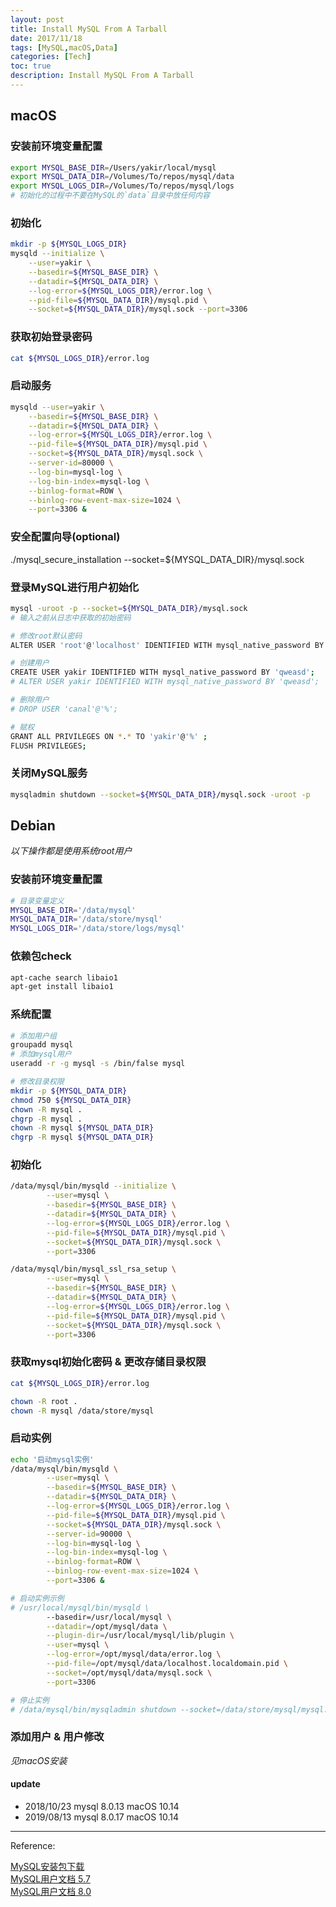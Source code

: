 ```yaml
---
layout: post
title: Install MySQL From A Tarball
date: 2017/11/18
tags: [MySQL,macOS,Data]
categories: [Tech]
toc: true
description: Install MySQL From A Tarball
---
```


## macOS

### 安装前环境变量配置
```bash
export MYSQL_BASE_DIR=/Users/yakir/local/mysql
export MYSQL_DATA_DIR=/Volumes/To/repos/mysql/data
export MYSQL_LOGS_DIR=/Volumes/To/repos/mysql/logs
# 初始化的过程中不要在MySQL的`data`目录中放任何内容
```

### 初始化
```bash
mkdir -p ${MYSQL_LOGS_DIR}
mysqld --initialize \
	--user=yakir \
	--basedir=${MYSQL_BASE_DIR} \
	--datadir=${MYSQL_DATA_DIR} \
	--log-error=${MYSQL_LOGS_DIR}/error.log \
	--pid-file=${MYSQL_DATA_DIR}/mysql.pid \
	--socket=${MYSQL_DATA_DIR}/mysql.sock --port=3306
```

### 获取初始登录密码
```bash
cat ${MYSQL_LOGS_DIR}/error.log
```

### 启动服务
```bash
mysqld --user=yakir \
	--basedir=${MYSQL_BASE_DIR} \
	--datadir=${MYSQL_DATA_DIR} \
	--log-error=${MYSQL_LOGS_DIR}/error.log \
	--pid-file=${MYSQL_DATA_DIR}/mysql.pid \
	--socket=${MYSQL_DATA_DIR}/mysql.sock \
	--server-id=80000 \
	--log-bin=mysql-log \
	--log-bin-index=mysql-log \
	--binlog-format=ROW \
	--binlog-row-event-max-size=1024 \
	--port=3306 &
```

### 安全配置向导(optional)
./mysql_secure_installation --socket=${MYSQL_DATA_DIR}/mysql.sock

### 登录MySQL进行用户初始化
```bash
mysql -uroot -p --socket=${MYSQL_DATA_DIR}/mysql.sock
# 输入之前从日志中获取的初始密码

# 修改root默认密码
ALTER USER 'root'@'localhost' IDENTIFIED WITH mysql_native_password BY 'qweasd';

# 创建用户
CREATE USER yakir IDENTIFIED WITH mysql_native_password BY 'qweasd';
# ALTER USER yakir IDENTIFIED WITH mysql_native_password BY 'qweasd';

# 删除用户
# DROP USER 'canal'@'%';

# 赋权
GRANT ALL PRIVILEGES ON *.* TO 'yakir'@'%' ;
FLUSH PRIVILEGES;
```

### 关闭MySQL服务
```bash
mysqladmin shutdown --socket=${MYSQL_DATA_DIR}/mysql.sock -uroot -p
```


## Debian

*以下操作都是使用系统root用户*

### 安装前环境变量配置

```bash
# 目录变量定义
MYSQL_BASE_DIR='/data/mysql'
MYSQL_DATA_DIR='/data/store/mysql'
MYSQL_LOGS_DIR='/data/store/logs/mysql'
```

### 依赖包check
```bash
apt-cache search libaio1
apt-get install libaio1 
```

### 系统配置
```bash
# 添加用户组
groupadd mysql 
# 添加mysql用户
useradd -r -g mysql -s /bin/false mysql 

# 修改目录权限
mkdir -p ${MYSQL_DATA_DIR}
chmod 750 ${MYSQL_DATA_DIR}
chown -R mysql .
chgrp -R mysql .
chown -R mysql ${MYSQL_DATA_DIR}
chgrp -R mysql ${MYSQL_DATA_DIR}
```

### 初始化
```bash
/data/mysql/bin/mysqld --initialize \
        --user=mysql \
        --basedir=${MYSQL_BASE_DIR} \
        --datadir=${MYSQL_DATA_DIR} \
        --log-error=${MYSQL_LOGS_DIR}/error.log \
        --pid-file=${MYSQL_DATA_DIR}/mysql.pid \
        --socket=${MYSQL_DATA_DIR}/mysql.sock \
        --port=3306

/data/mysql/bin/mysql_ssl_rsa_setup \
        --user=mysql \
        --basedir=${MYSQL_BASE_DIR} \
        --datadir=${MYSQL_DATA_DIR} \
        --log-error=${MYSQL_LOGS_DIR}/error.log \
        --pid-file=${MYSQL_DATA_DIR}/mysql.pid \
        --socket=${MYSQL_DATA_DIR}/mysql.sock \
        --port=3306
```

### 获取mysql初始化密码 & 更改存储目录权限

```bash
cat ${MYSQL_LOGS_DIR}/error.log

chown -R root .
chown -R mysql /data/store/mysql
```

### 启动实例

```bash
echo '启动mysql实例'
/data/mysql/bin/mysqld \
        --user=mysql \
        --basedir=${MYSQL_BASE_DIR} \
        --datadir=${MYSQL_DATA_DIR} \
        --log-error=${MYSQL_LOGS_DIR}/error.log \
        --pid-file=${MYSQL_DATA_DIR}/mysql.pid \
        --socket=${MYSQL_DATA_DIR}/mysql.sock \
        --server-id=90000 \
        --log-bin=mysql-log \
        --log-bin-index=mysql-log \
        --binlog-format=ROW \
        --binlog-row-event-max-size=1024 \
        --port=3306 &

# 启动实例示例
# /usr/local/mysql/bin/mysqld \
        --basedir=/usr/local/mysql \
        --datadir=/opt/mysql/data \
        --plugin-dir=/usr/local/mysql/lib/plugin \
        --user=mysql \
        --log-error=/opt/mysql/data/error.log \
        --pid-file=/opt/mysql/data/localhost.localdomain.pid \
        --socket=/opt/mysql/data/mysql.sock \
        --port=3306

# 停止实例
# /data/mysql/bin/mysqladmin shutdown --socket=/data/store/mysql/mysql.sock -uroot -p
```

### 添加用户 & 用户修改

*见macOS安装*

#### update 
- 2018/10/23 mysql 8.0.13 macOS 10.14
- 2019/08/13 mysql 8.0.17 macOS 10.14

--- 

Reference: 

[MySQL安装包下载](https://dev.mysql.com/downloads/mysql/)  
[MySQL用户文档 5.7](https://dev.mysql.com/doc/refman/5.7/en/)  
[MySQL用户文档 8.0](https://dev.mysql.com/doc/refman/8.0/en/)  
